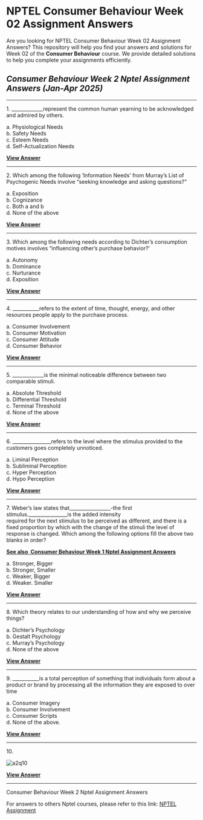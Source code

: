 # NPTEL Consumer Behaviour Week 02 Assignment Answers

Are you looking for NPTEL Consumer Behaviour Week 02 Assignment Answers? This repository will help you find your answers and solutions for Week 02 of the **Consumer Behaviour** course. We provide detailed solutions to help you complete your assignments efficiently.

## _Consumer Behaviour Week 2 Nptel Assignment Answers (Jan-Apr 2025)_

***

1\. \_\_\_\_\_\_\_\_\_\_\_\_\_represent the common human yearning to be acknowledged and admired by others.

a. Physiological Needs\
b. Safety Needs\
c. Esteem Needs\
d. Self-Actualization Needs

****[**View Answer**](https://my.progiez.com/courses/consumer-behaviour-all-weeks-nptel-answers/)****

***

2\. Which among the following ‘Information Needs’ from Murray’s List of Psychogenic Needs involve “seeking knowledge and asking questions?”

a. Exposition\
b. Cognizance\
c. Both a and b\
d. None of the above

****[**View Answer**](https://my.progiez.com/courses/consumer-behaviour-all-weeks-nptel-answers/)****

***

3\. Which among the following needs according to Dichter’s consumption motives involves “influencing other’s purchase behavior?’

a. Autonomy\
b. Dominance\
c. Nurturance\
d. Exposition

****[**View Answer**](https://my.progiez.com/courses/consumer-behaviour-all-weeks-nptel-answers/)****

***

4\. \_\_\_\_\_\_\_\_\_\_\_refers to the extent of time, thought, energy, and other resources people apply to the purchase process.

a. Consumer Involvement\
b. Consumer Motivation\
c. Consumer Attitude\
d. Consumer Behavior

****[**View Answer**](https://my.progiez.com/courses/consumer-behaviour-all-weeks-nptel-answers/)****

***

5\. \_\_\_\_\_\_\_\_\_\_\_\_\_is the minimal noticeable difference between two comparable stimuli.

a. Absolute Threshold\
b. Differential Threshold\
c. Terminal Threshold\
d. None of the above

****[**View Answer**](https://my.progiez.com/courses/consumer-behaviour-all-weeks-nptel-answers/)****

***

6\. \_\_\_\_\_\_\_\_\_\_\_\_\_\_\_\_refers to the level where the stimulus provided to the customers goes completely unnoticed.

a. Liminal Perception\
b. Subliminal Perception\
c. Hyper Perception\
d. Hypo Perception

****[**View Answer**](https://my.progiez.com/courses/consumer-behaviour-all-weeks-nptel-answers/)****

***

7\. Weber’s law states that\_\_\_\_\_\_\_\_\_\_\_\_\_\_\_\_\_-the first stimulus.\_\_\_\_\_\_\_\_\_\_\_\_\_\_\_\_is the added intensity\
required for the next stimulus to be perceived as different, and there is a fixed proportion by which with the change of the stimuli the level of response is changed. Which among the following options fill the above two blanks in order?

[****See also**  **Consumer Behaviour Week 1 Nptel Assignment Answers****](https://progiez.com/consumer-behaviour-week-1-nptel-assignment-answers)

a. Stronger, Bigger\
b. Stronger, Smaller\
c. Weaker, Bigger\
d. Weaker. Smaller

****[**View Answer**](https://my.progiez.com/courses/consumer-behaviour-all-weeks-nptel-answers/)****

***

8\. Which theory relates to our understanding of how and why we perceive things?

a. Dichter’s Psychology\
b. Gestalt Psychology\
c. Murray’s Psychology\
d. None of the above

****[**View Answer**](https://my.progiez.com/courses/consumer-behaviour-all-weeks-nptel-answers/)****

***

9\. \_\_\_\_\_\_\_\_\_\_\_is a total perception of something that individuals form about a product or brand by processing all the information they are exposed to over time

a. Consumer Imagery\
b. Consumer Involvement\
c. Consumer Scripts\
d. None of the above.

****[**View Answer**](https://my.progiez.com/courses/consumer-behaviour-all-weeks-nptel-answers/)****

***

10\.

![a2q10](https://storage.googleapis.com/swayam-node1-production.appspot.com/assets/img/noc23_mg45/a2q10.jpg "Consumer Behaviour Week 2 Nptel Assignment Answers 1")

****[**View Answer**](https://my.progiez.com/courses/consumer-behaviour-all-weeks-nptel-answers/)****

***

Consumer Behaviour Week 2 Nptel Assignment Answers

For answers to others Nptel courses, please refer to this link: [NPTEL Assignment](https://progiez.com/nptel-assignment-answers)
